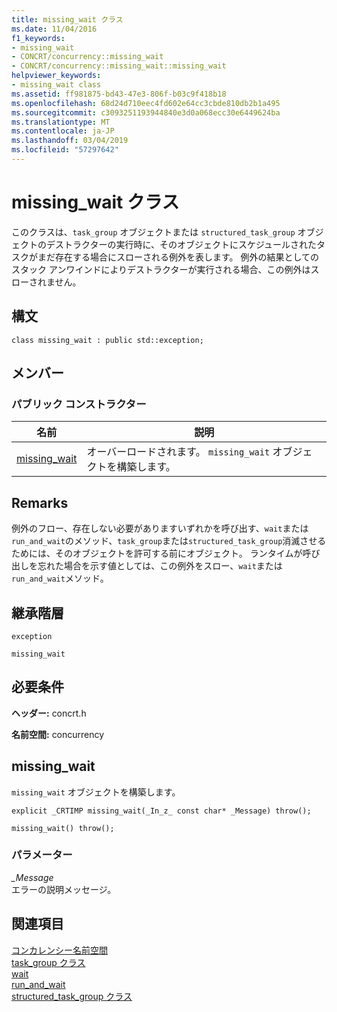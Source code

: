 ```yaml
---
title: missing_wait クラス
ms.date: 11/04/2016
f1_keywords:
- missing_wait
- CONCRT/concurrency::missing_wait
- CONCRT/concurrency::missing_wait::missing_wait
helpviewer_keywords:
- missing_wait class
ms.assetid: ff981875-bd43-47e3-806f-b03c9f418b18
ms.openlocfilehash: 68d24d710eec4fd602e64cc3cbde810db2b1a495
ms.sourcegitcommit: c3093251193944840e3d0a068ecc30e6449624ba
ms.translationtype: MT
ms.contentlocale: ja-JP
ms.lasthandoff: 03/04/2019
ms.locfileid: "57297642"
---
```

# <a name="missingwait-class"></a>missing_wait クラス

このクラスは、`task_group` オブジェクトまたは `structured_task_group` オブジェクトのデストラクターの実行時に、そのオブジェクトにスケジュールされたタスクがまだ存在する場合にスローされる例外を表します。 例外の結果としてのスタック アンワインドによりデストラクターが実行される場合、この例外はスローされません。

## <a name="syntax"></a>構文

```
class missing_wait : public std::exception;
```

## <a name="members"></a>メンバー

### <a name="public-constructors"></a>パブリック コンストラクター

|名前|説明|
|----------|-----------------|
|[missing_wait](#ctor)|オーバーロードされます。 `missing_wait` オブジェクトを構築します。|

## <a name="remarks"></a>Remarks

例外のフロー、存在しない必要がありますいずれかを呼び出す、`wait`または`run_and_wait`のメソッド、`task_group`または`structured_task_group`消滅させるためには、そのオブジェクトを許可する前にオブジェクト。 ランタイムが呼び出しを忘れた場合を示す値としては、この例外をスロー、`wait`または`run_and_wait`メソッド。

## <a name="inheritance-hierarchy"></a>継承階層

`exception`

`missing_wait`

## <a name="requirements"></a>必要条件

**ヘッダー:** concrt.h

**名前空間:** concurrency

##  <a name="ctor"></a> missing_wait

`missing_wait` オブジェクトを構築します。

```
explicit _CRTIMP missing_wait(_In_z_ const char* _Message) throw();

missing_wait() throw();
```

### <a name="parameters"></a>パラメーター

*_Message*<br/>
エラーの説明メッセージ。

## <a name="see-also"></a>関連項目

[コンカレンシー名前空間](concurrency-namespace.md)<br/>
[task_group クラス](task-group-class.md)<br/>
[wait](task-group-class.md)<br/>
[run_and_wait](task-group-class.md)<br/>
[structured_task_group クラス](structured-task-group-class.md)
